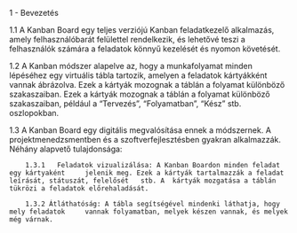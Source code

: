 1 - Bevezetés

1.1	A Kanban Board egy teljes verziójú Kanban feladatkezelő alkalmazás, amely felhasználóbarát felülettel rendelkezik, és lehetővé teszi a felhasználók számára a feladatok könnyű kezelését és nyomon követését. 

1.2 A Kanban módszer alapelve az, hogy a munkafolyamat minden lépéséhez egy virtuális tábla tartozik, amelyen a feladatok kártyákként vannak ábrázolva. Ezek a 	kártyák mozognak a táblán a folyamat különböző szakaszaiban. Ezek a kártyák 		mozognak a táblán a folyamat különböző szakaszaiban, például a “Tervezés”, “Folyamatban”, “Kész” stb. oszlopokban. 

1.3	A Kanban Board egy digitális megvalósítása ennek a módszernek. A projektmenedzsmentben és a szoftverfejlesztésben gyakran alkalmazzák. Néhány alapvető tulajdonsága: 

        1.3.1	Feladatok vizualizálása: A Kanban Boardon minden feladat egy kártyaként 	jelenik meg. Ezek a kártyák tartalmazzák a feladat leírását, státuszát, felelősét 	stb. A 	kártyák mozgatása a táblán tükrözi a feladatok előrehaladását. 

        1.3.2 Átláthatóság: A tábla segítségével mindenki láthatja, hogy mely feladatok 	vannak folyamatban, melyek készen vannak, és melyek még várnak. 